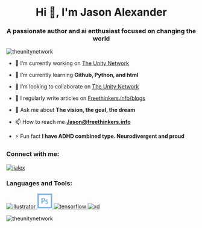 <h1 align="center">Hi 👋, I'm Jason Alexander</h1>
<h3 align="center">A passionate author and ai enthusiast focused on changing the world</h3>

<p align="left"> <img src="https://komarev.com/ghpvc/?username=theunitynetwork&label=Profile%20views&color=0e75b6&style=flat" alt="theunitynetwork" /> </p>

- 🔭 I’m currently working on [The Unity Network](https://github.com/TheUnityNetwork?tab=repositories)

- 🌱 I’m currently learning **Github, Python, and html**

- 👯 I’m looking to collaborate on [The Unity Network](https://github.com/TheUnityNetwork?tab=repositories)

- 📝 I regularly write articles on [Freethinkers.info/blogs](Freethinkers.info/blogs)

- 💬 Ask me about **The vision, the goal, the dream**

- 📫 How to reach me **Jason@freethinkers.info**

- ⚡ Fun fact **I have ADHD combined type. Neurodivergent and proud**

<h3 align="left">Connect with me:</h3>
<p align="left">
<a href="https://linkedin.com/in/jjalex" target="blank"><img align="center" src="https://raw.githubusercontent.com/rahuldkjain/github-profile-readme-generator/master/src/images/icons/Social/linked-in-alt.svg" alt="jjalex" height="30" width="40" /></a>
</p>

<h3 align="left">Languages and Tools:</h3>
<p align="left"> <a href="https://www.adobe.com/in/products/illustrator.html" target="_blank" rel="noreferrer"> <img src="https://www.vectorlogo.zone/logos/adobe_illustrator/adobe_illustrator-icon.svg" alt="illustrator" width="40" height="40"/> </a> <a href="https://www.photoshop.com/en" target="_blank" rel="noreferrer"> <img src="https://raw.githubusercontent.com/devicons/devicon/master/icons/photoshop/photoshop-line.svg" alt="photoshop" width="40" height="40"/> </a> <a href="https://www.tensorflow.org" target="_blank" rel="noreferrer"> <img src="https://www.vectorlogo.zone/logos/tensorflow/tensorflow-icon.svg" alt="tensorflow" width="40" height="40"/> </a> <a href="https://www.adobe.com/products/xd.html" target="_blank" rel="noreferrer"> <img src="https://cdn.worldvectorlogo.com/logos/adobe-xd.svg" alt="xd" width="40" height="40"/> </a> </p>

<p><img align="center" src="https://github-readme-stats.vercel.app/api/top-langs?username=theunitynetwork&show_icons=true&locale=en&layout=compact" alt="theunitynetwork" /></p>
